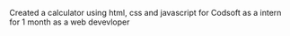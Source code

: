 Created a calculator using html, css and javascript for Codsoft as a intern for 1 month as a web devevloper
